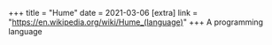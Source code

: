 +++
title = "Hume"
date = 2021-03-06
[extra]
link = "https://en.wikipedia.org/wiki/Hume_(language)"
+++
A programming language

